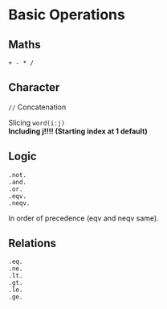 # Basic Operations

## Maths

`+ - * /`    

## Character

`//` Concatenation

Slicing
`word(i:j) `    
**Including j!!!! (Starting index at 1 default)**

## Logic

````
.not.
.and.
.or.
.eqv.
.neqv.
````

In order of precedence (eqv and neqv same).

## Relations

````
.eq.
.ne.
.lt.
.gt.
.le.
.ge.
````
